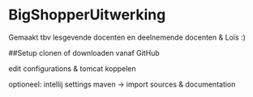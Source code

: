 # BigShopperUitwerking
Gemaakt tbv lesgevende docenten en deelnemende docenten & Loïs :)

##Setup
clonen of downloaden vanaf GitHub

edit configurations & tomcat koppelen

optioneel: intellij settings maven -> import sources & documentation 